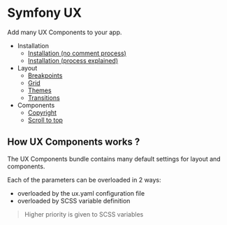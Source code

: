 # Symfony UX

Add many UX Components to your app.

- Installation
    - [Installation (no comment process)](./docs/install/no-comment.md)
    - [Installation (process explained)](./docs/install/explained.md)
- Layout
    - [Breakpoints](./docs/layout/breakpoints.md)
    - [Grid](./docs/layout/grid.md)
    - [Themes](./docs/layout/themes.md)
    - [Transitions](./docs/layout/transitions.md)
- Components
    - [Copyright](./docs/components/copyright.md)
    - [Scroll to top](./docs/components/scroll-to-top.md)


## How UX Components works ?

The UX Components bundle contains many default settings for layout and components.

Each of the parameters can be overloaded in 2 ways:
- overloaded by the ux.yaml configuration file
- overloaded by SCSS variable definition

> Higher priority is given to SCSS variables